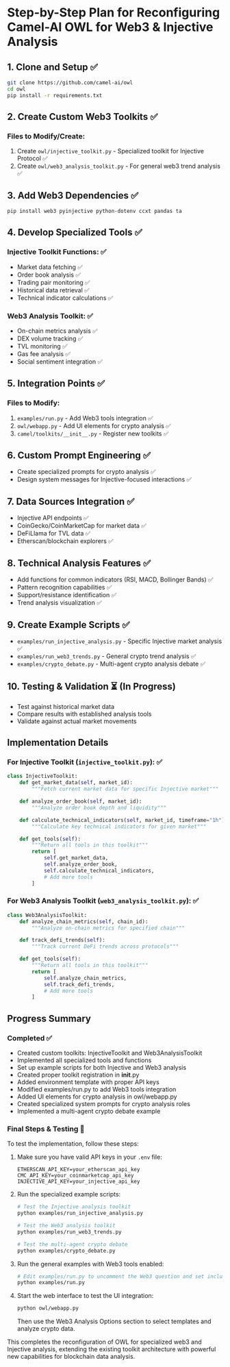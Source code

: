 # Step-by-Step Plan for Reconfiguring Camel-AI OWL for Web3 & Injective Analysis

## 1. Clone and Setup ✅
```bash
git clone https://github.com/camel-ai/owl
cd owl
pip install -r requirements.txt
```

## 2. Create Custom Web3 Toolkits ✅

### Files to Modify/Create:
1. Create `owl/injective_toolkit.py` - Specialized toolkit for Injective Protocol ✅
2. Create `owl/web3_analysis_toolkit.py` - For general web3 trend analysis ✅

## 3. Add Web3 Dependencies ✅
```bash
pip install web3 pyinjective python-dotenv ccxt pandas ta
```

## 4. Develop Specialized Tools ✅

### Injective Toolkit Functions: ✅
- Market data fetching ✅
- Order book analysis ✅
- Trading pair monitoring ✅
- Historical data retrieval ✅
- Technical indicator calculations ✅

### Web3 Analysis Toolkit: ✅
- On-chain metrics analysis ✅
- DEX volume tracking ✅
- TVL monitoring ✅
- Gas fee analysis ✅
- Social sentiment integration ✅

## 5. Integration Points ✅

### Files to Modify:
1. `examples/run.py` - Add Web3 tools integration ✅
2. `owl/webapp.py` - Add UI elements for crypto analysis ✅
3. `camel/toolkits/__init__.py` - Register new toolkits ✅

## 6. Custom Prompt Engineering ✅
- Create specialized prompts for crypto analysis ✅
- Design system messages for Injective-focused interactions ✅

## 7. Data Sources Integration ✅
- Injective API endpoints ✅
- CoinGecko/CoinMarketCap for market data ✅
- DeFiLlama for TVL data ✅
- Etherscan/blockchain explorers ✅

## 8. Technical Analysis Features ✅
- Add functions for common indicators (RSI, MACD, Bollinger Bands) ✅
- Pattern recognition capabilities ✅
- Support/resistance identification ✅
- Trend analysis visualization ✅

## 9. Create Example Scripts ✅
- `examples/run_injective_analysis.py` - Specific Injective market analysis ✅
- `examples/run_web3_trends.py` - General crypto trend analysis ✅
- `examples/crypto_debate.py` - Multi-agent crypto analysis debate ✅

## 10. Testing & Validation ⏳ (In Progress)
- Test against historical market data
- Compare results with established analysis tools
- Validate against actual market movements

## Implementation Details

### For Injective Toolkit (`injective_toolkit.py`): ✅
```python
class InjectiveToolkit:
    def get_market_data(self, market_id):
        """Fetch current market data for specific Injective market"""

    def analyze_order_book(self, market_id):
        """Analyze order book depth and liquidity"""

    def calculate_technical_indicators(self, market_id, timeframe="1h"):
        """Calculate key technical indicators for given market"""

    def get_tools(self):
        """Return all tools in this toolkit"""
        return [
            self.get_market_data,
            self.analyze_order_book,
            self.calculate_technical_indicators,
            # Add more tools
        ]
```

### For Web3 Analysis Toolkit (`web3_analysis_toolkit.py`): ✅
```python
class Web3AnalysisToolkit:
    def analyze_chain_metrics(self, chain_id):
        """Analyze on-chain metrics for specified chain"""

    def track_defi_trends(self):
        """Track current DeFi trends across protocols"""

    def get_tools(self):
        """Return all tools in this toolkit"""
        return [
            self.analyze_chain_metrics,
            self.track_defi_trends,
            # Add more tools
        ]
```

## Progress Summary

### Completed ✅
- Created custom toolkits: InjectiveToolkit and Web3AnalysisToolkit
- Implemented all specialized tools and functions
- Set up example scripts for both Injective and Web3 analysis
- Created proper toolkit registration in __init__.py
- Added environment template with proper API keys
- Modified examples/run.py to add Web3 tools integration
- Added UI elements for crypto analysis in owl/webapp.py
- Created specialized system prompts for crypto analysis roles
- Implemented a multi-agent crypto debate example

### Final Steps & Testing 🔄
To test the implementation, follow these steps:

1. Make sure you have valid API keys in your `.env` file:
   ```
   ETHERSCAN_API_KEY=your_etherscan_api_key
   CMC_API_KEY=your_coinmarketcap_api_key
   INJECTIVE_API_KEY=your_injective_api_key
   ```

2. Run the specialized example scripts:
   ```bash
   # Test the Injective analysis toolkit
   python examples/run_injective_analysis.py

   # Test the Web3 analysis toolkit
   python examples/run_web3_trends.py

   # Test the multi-agent crypto debate
   python examples/crypto_debate.py
   ```

3. Run the general examples with Web3 tools enabled:
   ```bash
   # Edit examples/run.py to uncomment the Web3 question and set include_web3_tools=True
   python examples/run.py
   ```

4. Start the web interface to test the UI integration:
   ```bash
   python owl/webapp.py
   ```
   Then use the Web3 Analysis Options section to select templates and analyze crypto data.

This completes the reconfiguration of OWL for specialized web3 and Injective analysis, extending the existing toolkit architecture with powerful new capabilities for blockchain data analysis.
